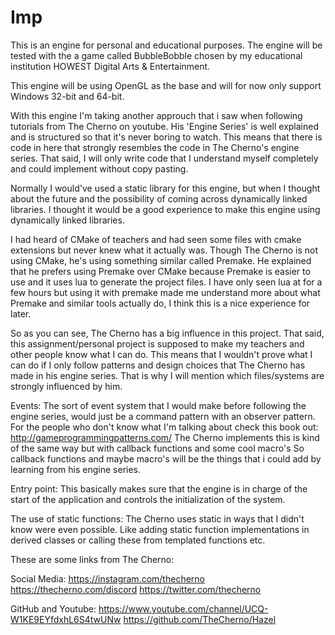 # Imp
This is an engine for personal and educational purposes. 
The engine will be tested with the a game called BubbleBobble 
chosen by my educational institution HOWEST Digital Arts & Entertainment.

This engine will be using OpenGL as the base and will for now only support Windows 32-bit and 64-bit.

With this engine I'm taking another approuch that i saw when following tutorials from The Cherno on youtube.
His 'Engine Series' is well explained and is structured so that it's never boring to watch.
This means that there is code in here that strongly resembles the code in The Cherno's engine series.
That said, I will only write code that I understand myself completely and could implement without copy pasting.

Normally I would've used a static library for this engine, but when I thought about the future and 
the possibility of coming across dynamically linked libraries. I thought it would be a good experience to make this engine
using dynamically linked libraries.

I had heard of CMake of teachers and had seen some files with cmake extensions but never knew what it actually was.
Though The Cherno is not using CMake, he's using something similar called Premake. He explained that he prefers using Premake
over CMake because Premake is easier to use and it uses lua to generate the project files.
I have only seen lua at for a few hours but using it with premake made me understand more
about what Premake and similar tools actually do, I think this is a nice experience for later.

So as you can see, The Cherno has a big influence in this project. That said, this assignment/personal project is supposed
to make my teachers and other people know what I can do. This means that I wouldn't prove what I can do 
if I only follow patterns and design choices that The Cherno has made in his engine series.
That is why I will mention which files/systems are strongly influenced by him. 

Events: The sort of event system that I would make before following the engine series, 
        would just be a command pattern with an observer pattern. 
        For the people who don't know what I'm talking about check this book out: http://gameprogrammingpatterns.com/
        The Cherno implements this is kind of the same way but with callback functions and some cool macro's
        So callback functions and maybe macro's will be the things that i could add by learning from his engine series.
        
Entry point: This basically makes sure that the engine is in charge of the start of the application and controls the
             initialization of the system. 
             
The use of static functions: The Cherno uses static in ways that I didn't know were even possible. Like adding static function
                             implementations in derived classes or calling these from templated functions etc.

These are some links from The Cherno:

Social Media:
https://instagram.com/thecherno
https://thecherno.com/discord
https://twitter.com/thecherno

GitHub and Youtube:
https://www.youtube.com/channel/UCQ-W1KE9EYfdxhL6S4twUNw
https://github.com/TheCherno/Hazel
